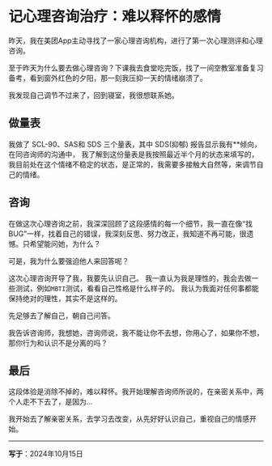 # 记心理咨询治疗：难以释怀的感情

昨天，我在美团App主动寻找了一家心理咨询机构，进行了第一次心理测评和心理咨询。

至于昨天为什么要去做心理咨询？下课我去食堂吃完饭，找了一间空教室准备复习备考，看到窗外红色的夕阳，那一刻我压抑一天的情绪崩溃了。

我发现自己调节不过来了，回到寝室，我很想联系她。

## 做量表

我做了 SCL-90、SAS和 SDS 三个量表，其中 SDS(抑郁) 报告显示我有**倾向，在同咨询师的沟通中，
我了解到这份量表是我按照最近半个月的状态来填写的，我目前处在这个情绪不稳定的状态，是正常的，我需要多接触大自然等，来调节自己的情绪。

## 咨询


在做这次心理咨询之前，我深深回顾了这段感情的每一个细节，我一直在像“找BUG”一样，找着自己的错误，我深刻反思、努力改正，我知道不再可能，很遗憾。只希望能问她，为什么？

可是，我为什么要强迫他人来回答呢？  

这次心理咨询开导了我，我要先认识自己。 我一直认为我是理性的，我会去做一些测试，例如`MBTI`测试，看看自己性格是什么样子的。
我认为我面对任何事都能保持绝对的理性，其实不是这样的。

先足够去了解自己，朝自己问答。


我告诉咨询师，我想她，咨询师说，我不能让你不去想，你用心了，如果你不想，那你行为和认识不是分离的吗？

## 最后

这段体验是消除不掉的，难以释怀。我开始理解咨询师所说的，在亲密关系中，两个人走不下去了，是因为...


我开始去了解亲密关系，去学习去改变，从先好好认识自己，重视自己的情感开始。

---
**写于**：2024年10月15日






